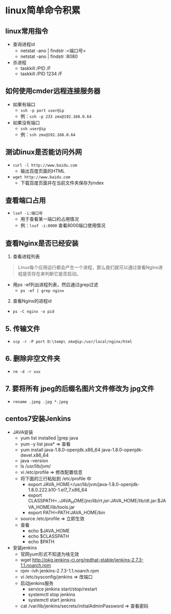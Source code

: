 # linux简单命令积累

## linux常用指令
- 查询进程id
  - netstat -ano | findstr :<端口号>
  - netstat -ano | findstr :8080
- 杀进程
  - taskkill /PID <PID> /F
  - taskkill /PID 1234 /F

## 如何使用cmder远程连接服务器
- 如果有端口
    - `ssh -p port user@ip`
    - 例：`ssh -p 233 zmx@192.168.0.64`
- 如果没有端口
    - `ssh user@ip`
    - 例：`ssh zmx@192.168.0.64`

## 测试linux是否能访问外网
- `curl -l http://www.baidu.com` 
    - 输出百度页面的HTML
- `wget http://www.baidu.com`
    - 下载百度页面并在当前文件夹保存为index

## 查看端口占用
- `lsof -i:端口号`
    - 用于查看某一端口的占用情况
    - 例：`lsof -i:8000` 查看8000端口使用情况

## 查看Nginx是否已经安装
1. 查看进程列表
> Linux每个应用运行都会产生一个进程，那么我们就可以通过查看Nginx进程是否存在来判断它是否启动。
- 用ps -ef列出进程列表，然后通过grep过滤
    - `ps -ef | grep nginx`

2. 查看Nginx的进程id
- `ps -C nginx -o pid`

## 5. 传输文件
- `scp -r -P port D:\temp\ zmx@ip:/usr/local/nginx/html`

## 6. 删除非空文件夹
- `rm -d -r xxx`

## 7. 要将所有 jpeg的后缀名图片文件修改为 jpg文件
- `rename .jpeg .jpg *.jpeg`

## centos7安装Jenkins
- JAVA安装
    - yum list installed |grep java
    - yum -y list java* => 查看
    - yum install java-1.8.0-openjdk.x86_64 java-1.8.0-openjdk-devel.x86_64 
    - java -version
    - ls /usr/lib/jvm/
    - vi /etc/profile => 修改配置信息
    - 将下面的三行粘贴到 /etc/profile 中
        - export JAVA_HOME=/usr/lib/jvm/java-1.8.0-openjdk-1.8.0.222.b10-1.el7_7.x86_64
        - export CLASSPATH=.:$JAVA_HOME/jre/lib/rt.jar:$JAVA_HOME/lib/dt.jar:$JAVA_HOME/lib/tools.jar
        - export PATH=$PATH:$JAVA_HOME/bin
    - source /etc/profile => 立即生效
    - 查看
        - echo $JAVA_HOME
        - echo $CLASSPATH
        - echo $PATH
- 安装jenkins
    - 官网yum形式不知道为啥无效
    - wget http://pkg.jenkins-ci.org/redhat-stable/jenkins-2.7.3-1.1.noarch.rpm
    - rpm -ivh jenkins-2.7.3-1.1.noarch.rpm
    - vi /etc/sysconfig/jenkins => 改端口
    - 启动jenkins服务
        - service jenkins start/stop/restart
        - systemctl stop jenkins
        - systemctl start jenkins
    - cat /var/lib/jenkins/secrets/initialAdminPassword => 查看密码

